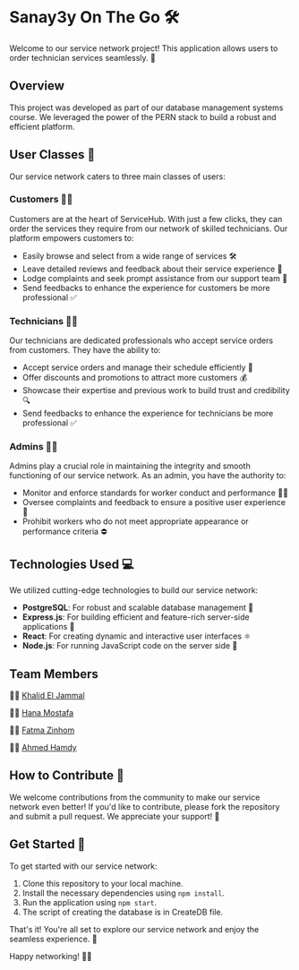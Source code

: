 # Sanay3y On The Go 🛠️

Welcome to our service network project! This application allows users to order technician services seamlessly. 🚀

## Overview

This project was developed as part of our database management systems course. We leveraged the power of the PERN stack to build a robust and efficient platform.

## User Classes 👥

Our service network caters to three main classes of users:

### Customers 👩‍💼

Customers are at the heart of ServiceHub. With just a few clicks, they can order the services they require from our network of skilled technicians. Our platform empowers customers to:

- Easily browse and select from a wide range of services 🛠️
- Leave detailed reviews and feedback about their service experience 📝
- Lodge complaints and seek prompt assistance from our support team 🛑 
- Send feedbacks to enhance the experience for customers be more professional ✅

### Technicians 👨‍🔧

Our technicians are dedicated professionals who accept service orders from customers. They have the ability to:

- Accept service orders and manage their schedule efficiently 📅
- Offer discounts and promotions to attract more customers 💰
- Showcase their expertise and previous work to build trust and credibility 🔍
- Send feedbacks to enhance the experience for technicians be more professional ✅

### Admins 👩‍💼‍

Admins play a crucial role in maintaining the integrity and smooth functioning of our service network. As an admin, you have the authority to:

- Monitor and enforce standards for worker conduct and performance 🕵️‍♀️
- Oversee complaints and feedback to ensure a positive user experience 🔄
- Prohibit workers who do not meet appropriate appearance or performance criteria ⛔
  
## Technologies Used 💻

We utilized cutting-edge technologies to build our service network:

- **PostgreSQL**: For robust and scalable database management 🐘
- **Express.js**: For building efficient and feature-rich server-side applications 🚀
- **React**: For creating dynamic and interactive user interfaces ⚛️
- **Node.js**: For running JavaScript code on the server side 🚀

## Team Members

👨‍💻 [Khalid El Jammal](https://github.com/jpassica)

👨‍💻 [Hana Mostafa](https://github.com/hanamostafaa)

👨‍💻 [Fatma Zinhom](https://github.com/Fatmaz04)

👨‍💻 [Ahmed Hamdy](https://github.com/AhmedHamdiy)

## How to Contribute 🤝

We welcome contributions from the community to make our service network even better! If you'd like to contribute, please fork the repository and submit a pull request. We appreciate your support! 🎉

## Get Started 🚀

To get started with our service network:
1. Clone this repository to your local machine.
2. Install the necessary dependencies using `npm install`.
3. Run the application using `npm start`.
4. The script of creating the database is in CreateDB file.
   
That's it! You're all set to explore our service network and enjoy the seamless experience. 🎉

Happy networking! 🚀✨
